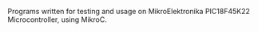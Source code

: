 Programs written for testing and usage on MikroElektronika PIC18F45K22 Microcontroller, using MikroC.
